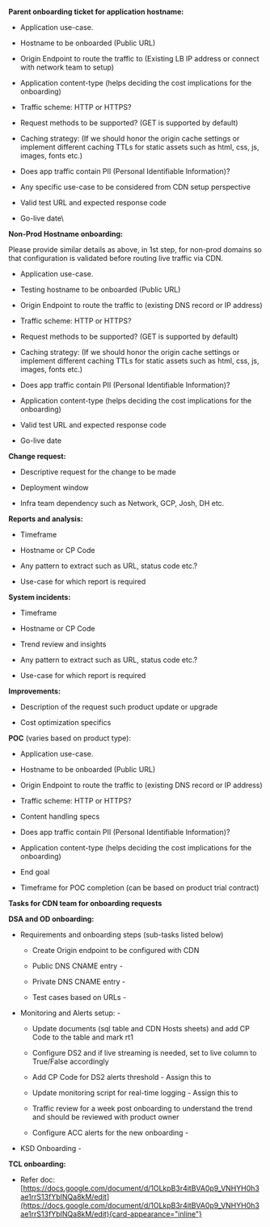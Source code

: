 **Parent onboarding ticket for application hostname:**

- Application use-case.

- Hostname to be onboarded (Public URL)

- Origin Endpoint to route the traffic to (Existing LB IP address or
  connect with network team to setup)

- Application content-type (helps deciding the cost implications for the
  onboarding)

- Traffic scheme: HTTP or HTTPS?

- Request methods to be supported? (GET is supported by default)

- Caching strategy: (If we should honor the origin cache settings or
  implement different caching TTLs for static assets such as html, css,
  js, images, fonts etc.)

- Does app traffic contain PII (Personal Identifiable Information)?

- Any specific use-case to be considered from CDN setup perspective

- Valid test URL and expected response code

- Go-live date\

**Non-Prod Hostname onboarding:**

Please provide similar details as above, in 1st step, for non-prod
domains so that configuration is validated before routing live traffic
via CDN.

- Application use-case.

- Testing hostname to be onboarded (Public URL)

- Origin Endpoint to route the traffic to (existing DNS record or IP
  address)

- Traffic scheme: HTTP or HTTPS?

- Request methods to be supported? (GET is supported by default)

- Caching strategy: (If we should honor the origin cache settings or
  implement different caching TTLs for static assets such as html, css,
  js, images, fonts etc.)

- Does app traffic contain PII (Personal Identifiable Information)?

- Application content-type (helps deciding the cost implications for the
  onboarding)

- Valid test URL and expected response code

- Go-live date

**Change request:**

- Descriptive request for the change to be made

- Deployment window

- Infra team dependency such as Network, GCP, Josh, DH etc.

**Reports and analysis:**

- Timeframe

- Hostname or CP Code

- Any pattern to extract such as URL, status code etc.?

- Use-case for which report is required

**System incidents:**

- Timeframe

- Hostname or CP Code

- Trend review and insights

- Any pattern to extract such as URL, status code etc.?

- Use-case for which report is required

**Improvements:**

- Description of the request such product update or upgrade

- Cost optimization specifics

**POC** (varies based on product type):

- Application use-case.

- Hostname to be onboarded (Public URL)

- Origin Endpoint to route the traffic to (existing DNS record or IP
  address)

- Traffic scheme: HTTP or HTTPS?

- Content handling specs

- Does app traffic contain PII (Personal Identifiable Information)?

- Application content-type (helps deciding the cost implications for the
  onboarding)

- End goal

- Timeframe for POC completion (can be based on product trial contract)

**Tasks for CDN team for onboarding requests**

**DSA and OD onboarding:**

- Requirements and onboarding steps (sub-tasks listed below)

  - Create Origin endpoint to be configured with CDN

  - Public DNS CNAME entry -

  - Private DNS CNAME entry -

  - Test cases based on URLs -

- Monitoring and Alerts setup: -

  - Update documents (sql table and CDN Hosts sheets) and add CP Code to
    the table and mark rt1

  - Configure DS2 and if live streaming is needed, set to live column to
    True/False accordingly

  - Add CP Code for DS2 alerts threshold - Assign this to

  - Update monitoring script for real-time logging - Assign this to

  - Traffic review for a week post onboarding to understand the trend
    and should be reviewed with product owner

  - Configure ACC alerts for the new onboarding -

- KSD Onboarding -

**TCL onboarding:**

- Refer doc:
  [https://docs.google.com/document/d/1OLkpB3r4itBVA0p9_VNHYH0h3ae1rrS13fYbINQa8kM/edit](https://docs.google.com/document/d/1OLkpB3r4itBVA0p9_VNHYH0h3ae1rrS13fYbINQa8kM/edit){card-appearance="inline"}
